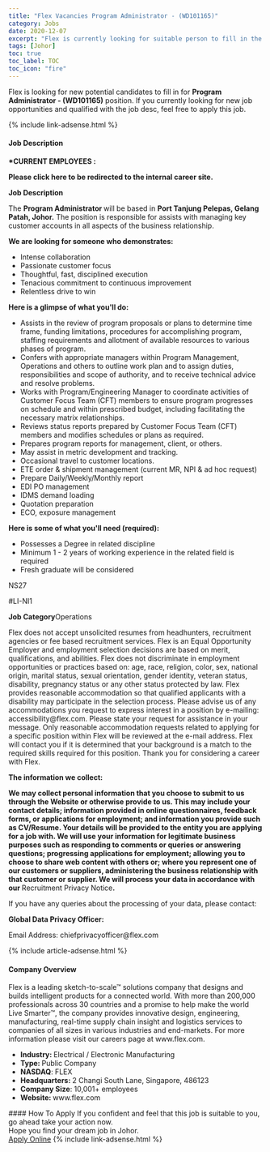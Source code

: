 ```yaml
---
title: "Flex Vacancies Program Administrator - (WD101165)" 
category: Jobs 
date: 2020-12-07 
excerpt: "Flex is currently looking for suitable person to fill in the Program Administrator - (WD101165) which positioned at Johor" 
tags: [Johor] 
toc: true 
toc_label: TOC 
toc_icon: "fire" 
--- 
```


<p>Flex is looking for new potential candidates to fill in for <b>Program Administrator - (WD101165)</b> position. If you currently looking for new job opportunities and qualified with the job desc, feel free to apply this job.
</p>{% include link-adsense.html %} 
<div><div><div><h4>Job Description</h4></div></div><div><div><span><div><p><b>*CURRENT EMPLOYEES&#160;:</b></p><div><p><b><b>Please click&#160;here</b></b><b><b> to be redirected to the internal career site.</b></b></p></div><b>Job Description</b><p>The <b>Program Administrator </b>will be based in <b><b>Port Tanjung Pelepas, Gelang Patah, Johor.</b></b> The position is responsible for a<span>ssists with managing key customer accounts in all aspects of the business relationship</span>.</p><p><b><b>We are looking for someone who demonstrates:</b></b></p><ul><li>Intense collaboration</li><li>Passionate customer focus</li><li>Thoughtful, fast, disciplined execution</li><li>Tenacious commitment to continuous improvement</li><li>Relentless drive to win</li></ul><p><b><b>Here is a glimpse of what you'll do:</b></b></p><ul><li>Assists in the review of program proposals or plans to determine time frame, funding limitations, procedures for accomplishing program, staffing requirements and allotment of available resources to various phases of program.</li><li>Confers with appropriate managers within Program Management, Operations and others to outline work plan and to assign duties, responsibilities and scope of authority, and to receive technical advice and resolve problems.</li><li>Works with Program/Engineering Manager to coordinate activities of Customer Focus Team (CFT) members to ensure program progresses on schedule and within prescribed budget, including facilitating the necessary matrix relationships.</li><li>Reviews status reports prepared by Customer Focus Team (CFT) members and modifies schedules or plans as required.</li><li>Prepares program reports for management, client, or others.</li><li>May assist in metric development and tracking.</li><li>Occasional travel to customer locations.</li><li>ETE order &amp; shipment management (current MR, NPI &amp;&#160;ad hoc request)</li><li>Prepare Daily/Weekly/Monthly report</li><li>EDI PO management</li><li>IDMS demand loading</li><li>Quotation preparation</li><li>ECO, exposure management</li></ul><p><b><b>Here is some of what you'll need (required):</b></b></p><ul><li>Possesses a Degree in related discipline</li><li>Minimum 1 -&#160;2 years of working experience in the related field is required</li><li>Fresh graduate will be considered</li></ul><p>NS27</p><p>#LI-NI1</p><b>Job Category</b>Operations<p><span>Flex does not accept unsolicited resumes from headhunters, recruitment agencies or fee based recruitment services. Flex is an Equal Opportunity Employer and employment selection decisions are based on merit, qualifications, and abilities. Flex does not discriminate in employment opportunities or practices based on: age, race, religion, color, sex, national origin, marital status, sexual orientation, gender identity, veteran status, disability, pregnancy status or any other status protected by law. Flex provides reasonable accommodation so that qualified applicants with a disability may participate in the selection process. Please advise us of any accommodations you request to express interest in a position by e-mailing: accessibility@flex.com</span><span>. Please state your request for assistance in your message. Only reasonable accommodation requests related to applying for a specific position within Flex will be reviewed at the e-mail address. Flex will contact you if it is determined that your background is a match to the required skills required for this position. Thank you for considering a career with Flex.</span></p><p><b>The information we collect:</b></p><p><b>We may collect personal information that you choose to submit to us through the Website or otherwise provide to us. This may include your contact details; information provided in online questionnaires, feedback forms, or applications for employment; and information you provide such as CV/Resume. Your details will be provided to the entity you are applying for a job with. We will use your information for legitimate business purposes such as responding to comments or queries or answering questions; progressing applications for employment; allowing you to choose to share web content with others or; where you represent one of our customers or suppliers, administering the business relationship with that customer or supplier. We will process your data in accordance with our </b>Recruitment Privacy Notice<b><b>.</b></b></p><p><span>If you have any queries about the processing of your data, please contact:</span></p><p><b>Global Data Privacy Officer:</b></p><p><span>Email Address: <span><span><span><span><span><span><span><span>chiefprivacyofficer@flex.com</span></span></span></span></span></span></span></span></span></p></div></span></div></div></div> 
{% include article-adsense.html %} 
<div><div><div><h4>Company Overview</h4></div></div><div><div><span><div><p>Flex is a leading sketch-to-scale&#8482; solutions company that designs and builds intelligent products for a connected world. With more than 200,000 professionals across 30 countries and a promise to help make the world Live Smarter&#8482;, the company provides innovative design, engineering, manufacturing, real-time supply chain insight and logistics services to companies of all sizes in various industries and end-markets.&#160;For more information please visit our careers page at www.flex.com.&#160;</p>
<ul><li><strong>Industry:&#160;</strong>Electrical / Electronic&#160;Manufacturing</li>
<li><strong>Type:&#160;</strong>Public Company</li>
<li><strong>NASDAQ</strong>: FLEX</li>
<li><strong>Headquarters:&#160;</strong>2 Changi South Lane, Singapore, 486123</li>
<li><strong>Company Size</strong>: 10,001+ employees</li>
<li><strong>Website:&#160;</strong>www.flex.com</li> </ul></div></span></div></div></div> 
#### How To Apply 
If you confident and feel that this job is suitable to you, go ahead take your action now. <br/> 
Hope you find your dream job in Johor. <br/> 
<a href="https://www.jobstreet.com.my/en/job/program-administrator-wd101165-4437866?jobId=jobstreet-my-job-4437866&sectionRank=23&token=0~3d9f6087-e7d7-4dfc-aeb9-64050daf1723&fr=SRP%20View%20In%20New%20Ta" class="btn btn--info" target="_blank" rel="nofollow noopenner">Apply Online</a> 
{% include link-adsense.html %} 